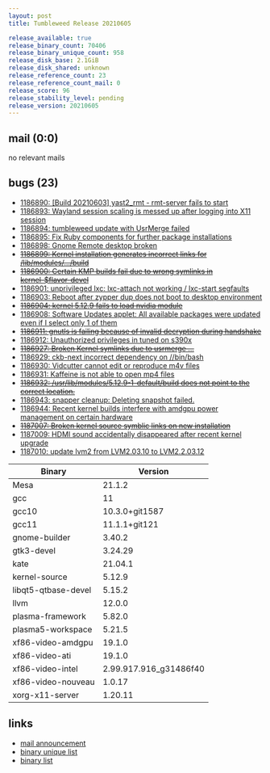 ```yaml
---
layout: post
title: Tumbleweed Release 20210605

release_available: true
release_binary_count: 70406
release_binary_unique_count: 958
release_disk_base: 2.1GiB
release_disk_shared: unknown
release_reference_count: 23
release_reference_count_mail: 0
release_score: 96
release_stability_level: pending
release_version: 20210605
---
```


## mail (0:0)

no relevant mails

## bugs (23)

<!--more-->

- [1186890: \[Build 20210603\] yast2_rmt - rmt-server fails to start](https://bugzilla.opensuse.org/show_bug.cgi?id=1186890)
- [1186893: Wayland session scaling is messed up after logging into X11 session](https://bugzilla.opensuse.org/show_bug.cgi?id=1186893)
- [1186894: tumbleweed update with UsrMerge failed](https://bugzilla.opensuse.org/show_bug.cgi?id=1186894)
- [1186895: Fix Ruby components for further package installations](https://bugzilla.opensuse.org/show_bug.cgi?id=1186895)
- [1186898: Gnome Remote desktop broken](https://bugzilla.opensuse.org/show_bug.cgi?id=1186898)
- ~~[1186899: Kernel installation generates incorrect links for /lib/modules/.../build](https://bugzilla.opensuse.org/show_bug.cgi?id=1186899)~~
- ~~[1186900: Certain KMP builds fail due to wrong symlinks in kernel-$flavor-devel](https://bugzilla.opensuse.org/show_bug.cgi?id=1186900)~~
- [1186901: unprivileged lxc: lxc-attach not working / lxc-start segfaults](https://bugzilla.opensuse.org/show_bug.cgi?id=1186901)
- [1186903: Reboot after zypper dup does not boot to desktop environment](https://bugzilla.opensuse.org/show_bug.cgi?id=1186903)
- ~~[1186904: kernel 5.12.9 fails to load nvidia module](https://bugzilla.opensuse.org/show_bug.cgi?id=1186904)~~
- [1186908: Software Updates applet: All available packages were updated even if I select only 1 of them](https://bugzilla.opensuse.org/show_bug.cgi?id=1186908)
- ~~[1186911: gnutls is failing because of invalid decryption during handshake](https://bugzilla.opensuse.org/show_bug.cgi?id=1186911)~~
- [1186912: Unauthorized privileges in tuned on s390x](https://bugzilla.opensuse.org/show_bug.cgi?id=1186912)
- ~~[1186927: Broken Kernel symlinks due to usrmerge ...](https://bugzilla.opensuse.org/show_bug.cgi?id=1186927)~~
- [1186929: ckb-next incorrect dependency on //bin/bash](https://bugzilla.opensuse.org/show_bug.cgi?id=1186929)
- [1186930: Vidcutter cannot edit or reproduce m4v files](https://bugzilla.opensuse.org/show_bug.cgi?id=1186930)
- [1186931: Kaffeine is not able to open mp4 files](https://bugzilla.opensuse.org/show_bug.cgi?id=1186931)
- ~~[1186932: /usr/lib/modules/5.12.9-1-default/build does not point to the correct location.](https://bugzilla.opensuse.org/show_bug.cgi?id=1186932)~~
- [1186943: snapper cleanup: Deleting snapshot failed.](https://bugzilla.opensuse.org/show_bug.cgi?id=1186943)
- [1186944: Recent kernel builds interfere with amdgpu power management on certain hardware](https://bugzilla.opensuse.org/show_bug.cgi?id=1186944)
- ~~[1187007: Broken kernel source symblic links on new installation](https://bugzilla.opensuse.org/show_bug.cgi?id=1187007)~~
- [1187009: HDMI sound accidentally disappeared after recent kernel upgrade](https://bugzilla.opensuse.org/show_bug.cgi?id=1187009)
- [1187010: update lvm2 from LVM2.03.10 to LVM2.2.03.12](https://bugzilla.opensuse.org/show_bug.cgi?id=1187010)

Binary | Version
--- | ---
Mesa | 21.1.2
gcc | 11
gcc10 | 10.3.0+git1587
gcc11 | 11.1.1+git121
gnome-builder | 3.40.2
gtk3-devel | 3.24.29
kate | 21.04.1
kernel-source | 5.12.9
libqt5-qtbase-devel | 5.15.2
llvm | 12.0.0
plasma-framework | 5.82.0
plasma5-workspace | 5.21.5
xf86-video-amdgpu | 19.1.0
xf86-video-ati | 19.1.0
xf86-video-intel | 2.99.917.916_g31486f40
xf86-video-nouveau | 1.0.17
xorg-x11-server | 1.20.11

## links

- [mail announcement](https://github.com/boombatower/tumbleweed-review/issues/10)
- [binary unique list](http://download.opensuse.org/history/20210605/rpm.unique.list)
- [binary list](http://download.opensuse.org/history/20210605/rpm.list)
